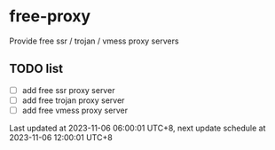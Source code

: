 
# free-proxy
Provide free ssr / trojan / vmess proxy servers


## TODO list
- [ ] add free ssr proxy server
- [ ] add free trojan proxy server
- [ ] add free vmess proxy server

Last updated at 2023-11-06 06:00:01 UTC+8, next update schedule at 2023-11-06 12:00:01 UTC+8

